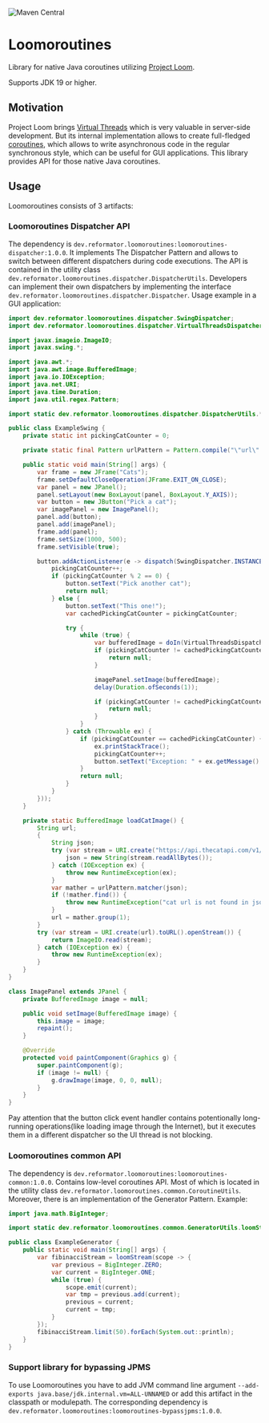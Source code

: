![Maven Central](https://img.shields.io/maven-central/v/dev.reformator.loomoroutines/loomoroutines-common)
# Loomoroutines
Library for native Java coroutines utilizing [Project Loom](https://openjdk.org/projects/loom/).

Supports JDK 19 or higher.

## Motivation
Project Loom brings [Virtual Threads](https://docs.oracle.com/en/java/javase/21/core/virtual-threads.html) which is very valuable in server-side development.
But its internal implementation allows to create full-fledged [coroutines](https://en.wikipedia.org/wiki/Coroutine), which allows to write asynchronous code in the regular synchronous style, which can be useful for GUI applications.
This library provides API for those native Java coroutines.

## Usage
Loomoroutines consists of 3 artifacts:

### Loomoroutines Dispatcher API
The dependency is `dev.reformator.loomoroutines:loomoroutines-dispatcher:1.0.0`. It implements The Dispatcher Pattern and allows to switch between different dispatchers during code executions.
The API is contained in the utility class `dev.reformator.loomoroutines.dispatcher.DispatcherUtils`. Developers can implement their own dispatchers by implementing the interface `dev.reformator.loomoroutines.dispatcher.Dispatcher`.
Usage example in a GUI application:
```java
import dev.reformator.loomoroutines.dispatcher.SwingDispatcher;
import dev.reformator.loomoroutines.dispatcher.VirtualThreadsDispatcher;

import javax.imageio.ImageIO;
import javax.swing.*;

import java.awt.*;
import java.awt.image.BufferedImage;
import java.io.IOException;
import java.net.URI;
import java.time.Duration;
import java.util.regex.Pattern;

import static dev.reformator.loomoroutines.dispatcher.DispatcherUtils.*;

public class ExampleSwing {
    private static int pickingCatCounter = 0;

    private static final Pattern urlPattern = Pattern.compile("\"url\":\"([^\"]+)\"");

    public static void main(String[] args) {
        var frame = new JFrame("Cats");
        frame.setDefaultCloseOperation(JFrame.EXIT_ON_CLOSE);
        var panel = new JPanel();
        panel.setLayout(new BoxLayout(panel, BoxLayout.Y_AXIS));
        var button = new JButton("Pick a cat");
        var imagePanel = new ImagePanel();
        panel.add(button);
        panel.add(imagePanel);
        frame.add(panel);
        frame.setSize(1000, 500);
        frame.setVisible(true);

        button.addActionListener(e -> dispatch(SwingDispatcher.INSTANCE, () -> {
            pickingCatCounter++;
            if (pickingCatCounter % 2 == 0) {
                button.setText("Pick another cat");
                return null;
            } else {
                button.setText("This one!");
                var cachedPickingCatCounter = pickingCatCounter;

                try {
                    while (true) {
                        var bufferedImage = doIn(VirtualThreadsDispatcher.INSTANCE, ExampleSwing::loadCatImage);
                        if (pickingCatCounter != cachedPickingCatCounter) {
                            return null;
                        }

                        imagePanel.setImage(bufferedImage);
                        delay(Duration.ofSeconds(1));

                        if (pickingCatCounter != cachedPickingCatCounter) {
                            return null;
                        }
                    }
                } catch (Throwable ex) {
                    if (pickingCatCounter == cachedPickingCatCounter) {
                        ex.printStackTrace();
                        pickingCatCounter++;
                        button.setText("Exception: " + ex.getMessage() + ". Try again?");
                    }
                    return null;
                }
            }
        }));
    }

    private static BufferedImage loadCatImage() {
        String url;
        {
            String json;
            try (var stream = URI.create("https://api.thecatapi.com/v1/images/search").toURL().openStream()) {
                json = new String(stream.readAllBytes());
            } catch (IOException ex) {
                throw new RuntimeException(ex);
            }
            var mather = urlPattern.matcher(json);
            if (!mather.find()) {
                throw new RuntimeException("cat url is not found in json '" + json + "'");
            }
            url = mather.group(1);
        }
        try (var stream = URI.create(url).toURL().openStream()) {
            return ImageIO.read(stream);
        } catch (IOException ex) {
            throw new RuntimeException(ex);
        }
    }
}

class ImagePanel extends JPanel {
    private BufferedImage image = null;

    public void setImage(BufferedImage image) {
        this.image = image;
        repaint();
    }

    @Override
    protected void paintComponent(Graphics g) {
        super.paintComponent(g);
        if (image != null) {
            g.drawImage(image, 0, 0, null);
        }
    }
}
```
Pay attention that the button click event handler contains potentionally long-running operations(like loading image through the Internet), but it executes them in a different dispatcher so the UI thread is not blocking.

### Loomoroutines common API
The dependency is `dev.reformator.loomoroutines:loomoroutines-common:1.0.0`.
Contains low-level coroutines API. Most of which is located in the utility class `dev.reformator.loomoroutines.common.CoroutineUtils`.
Moreover, there is an implementation of the Generator Pattern. Example:
```java
import java.math.BigInteger;

import static dev.reformator.loomoroutines.common.GeneratorUtils.loomStream;

public class ExampleGenerator {
    public static void main(String[] args) {
        var fibinacciStream = loomStream(scope -> {
            var previous = BigInteger.ZERO;
            var current = BigInteger.ONE;
            while (true) {
                scope.emit(current);
                var tmp = previous.add(current);
                previous = current;
                current = tmp;
            }
        });
        fibinacciStream.limit(50).forEach(System.out::println);
    }
}
```

### Support library for bypassing JPMS
To use Loomoroutines you have to add JVM command line argument `--add-exports java.base/jdk.internal.vm=ALL-UNNAMED` or add this artifact in the classpath or modulepath.
The corresponding dependency is `dev.reformator.loomoroutines:loomoroutines-bypassjpms:1.0.0`.
